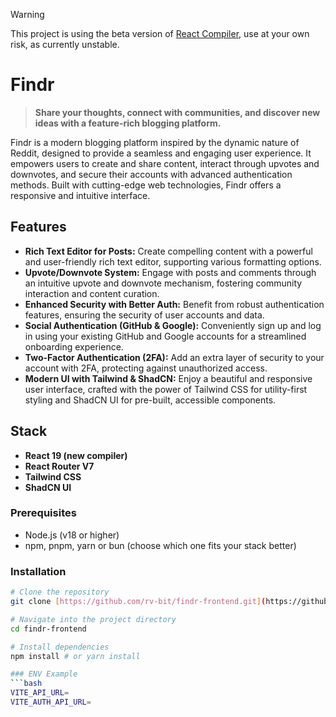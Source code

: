 > [!WARNING]
> This project is using the beta version of [React Compiler](https://react.dev/learn/react-compiler), use at your own risk, as currently unstable.

# Findr

> **Share your thoughts, connect with communities, and discover new ideas with a feature-rich blogging platform.**

Findr is a modern blogging platform inspired by the dynamic nature of Reddit, designed to provide a seamless and engaging user experience. It empowers users to create and share content, interact through upvotes and downvotes, and secure their accounts with advanced authentication methods. Built with cutting-edge web technologies, Findr offers a responsive and intuitive interface.

## Features
- **Rich Text Editor for Posts:** Create compelling content with a powerful and user-friendly rich text editor, supporting various formatting options.
- **Upvote/Downvote System:** Engage with posts and comments through an intuitive upvote and downvote mechanism, fostering community interaction and content curation.
- **Enhanced Security with Better Auth:** Benefit from robust authentication features, ensuring the security of user accounts and data.
- **Social Authentication (GitHub & Google):** Conveniently sign up and log in using your existing GitHub and Google accounts for a streamlined onboarding experience.
- **Two-Factor Authentication (2FA):** Add an extra layer of security to your account with 2FA, protecting against unauthorized access.
- **Modern UI with Tailwind & ShadCN:** Enjoy a beautiful and responsive user interface, crafted with the power of Tailwind CSS for utility-first styling and ShadCN UI for pre-built, accessible components.

## Stack
- **React 19 (new compiler)**
- **React Router V7**
- **Tailwind CSS**
- **ShadCN UI**

### Prerequisites

- Node.js (v18 or higher)
- npm, pnpm, yarn or bun (choose which one fits your stack better)

### Installation

```bash
# Clone the repository
git clone [https://github.com/rv-bit/findr-frontend.git](https://github.com/rv-bit/findr-frontend.git)

# Navigate into the project directory
cd findr-frontend

# Install dependencies
npm install # or yarn install

### ENV Example
```bash
VITE_API_URL=
VITE_AUTH_API_URL=
